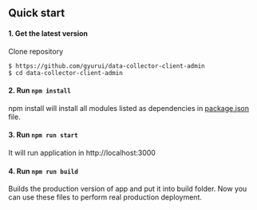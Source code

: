 ## Quick start

#### 1. Get the latest version

Clone repository

```shell
$ https://github.com/gyurui/data-collector-client-admin
$ cd data-collector-client-admin
```

#### 2. Run `npm install`

npm install will install all modules listed as dependencies in [package.json](package.json) file.

#### 3. Run `npm run start`

It will run application in http://localhost:3000


#### 4. Run `npm run build`

Builds the production version of app and put it into build folder. Now you can use these files to perform real production deployment. 
